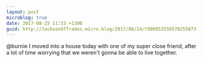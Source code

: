 ```yaml
---
layout: post
microblog: true
date: 2017-08-25 11:53 +1300
guid: http://JacksonOfTrades.micro.blog/2017/08/24/t900853559570255873.html
---
```

@burnie I moved into a house today with one of my super close friend, after a lot of time worrying that we weren't gonna be able to live together.
